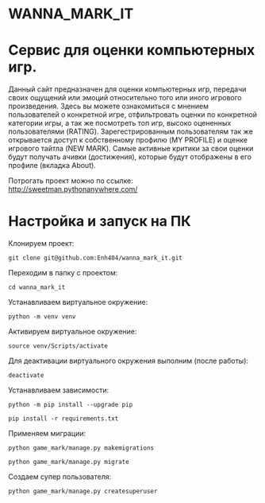 # WANNA_MARK_IT

# Сервис для оценки компьютерных игр.
Данный сайт предназначен для оценки компьютерных игр, передачи своих ощущений или эмоций относительно того или иного игрового произведения.
Здесь вы можете ознакомиться с мнением пользователей о конкретной игре, отфильтровать оценки по конкретной категории игры,
а так же посмотреть топ игр, высоко оцененных пользователями (RATING).
Зарегестрированным пользователям так же открывается доступ к собственному профилю (MY PROFILE) и оценке игрового тайтла (NEW MARK).
Самые активные критики за свои оценки будут получать ачивки (достижения), которые будут отображены в его профиле (вкладка About).

Потрогать проект можно по ссылке: http://sweetman.pythonanywhere.com/

# Настройка и запуск на ПК
Клонируем проект:

`git clone git@github.com:Enh404/wanna_mark_it.git`

Переходим в папку с проектом:

`cd wanna_mark_it`

Устанавливаем виртуальное окружение:

`python -m venv venv`

Активируем виртуальное окружение:

`source venv/Scripts/activate`

Для деактивации виртуального окружения выполним (после работы):

`deactivate`

Устанавливаем зависимости:

`python -m pip install --upgrade pip`

`pip install -r requirements.txt`

Применяем миграции:

`python game_mark/manage.py makemigrations`

`python game_mark/manage.py migrate`

Создаем супер пользователя:

`python game_mark/manage.py createsuperuser`
